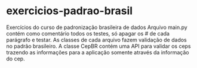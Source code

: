 # exercicios-padrao-brasil
Exercícios do curso de padronização brasileira de dados
Arquivo main.py contém como comentário todos os testes, só apagar os # de cada parágrafo e testar.
As classes de cada arquivo fazem validação de dados no padrão brasileiro.
A classe CepBR contém uma API para validar os ceps trazendo as informações para a aplicação somente através da informação do cep.
